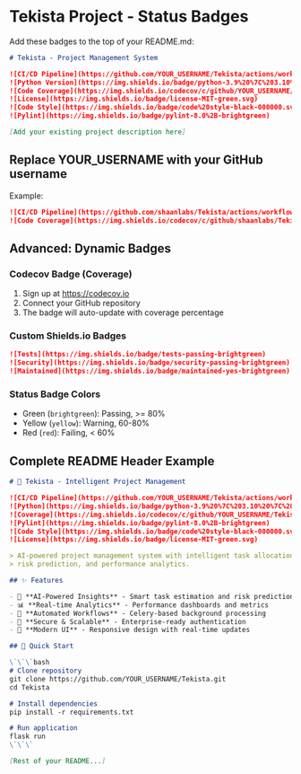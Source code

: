 # Tekista Project - Status Badges

Add these badges to the top of your README.md:

```markdown
# Tekista - Project Management System

![CI/CD Pipeline](https://github.com/YOUR_USERNAME/Tekista/actions/workflows/ci.yml/badge.svg)
![Python Version](https://img.shields.io/badge/python-3.9%20%7C%203.10%20%7C%203.11-blue)
![Code Coverage](https://img.shields.io/codecov/c/github/YOUR_USERNAME/Tekista)
![License](https://img.shields.io/badge/license-MIT-green.svg)
![Code Style](https://img.shields.io/badge/code%20style-black-000000.svg)
![Pylint](https://img.shields.io/badge/pylint-8.0%2B-brightgreen)

[Add your existing project description here]
```

## Replace YOUR_USERNAME with your GitHub username

Example:
```markdown
![CI/CD Pipeline](https://github.com/shaanlabs/Tekista/actions/workflows/ci.yml/badge.svg)
![Code Coverage](https://img.shields.io/codecov/c/github/shaanlabs/Tekista)
```

## Advanced: Dynamic Badges

### Codecov Badge (Coverage)
1. Sign up at https://codecov.io
2. Connect your GitHub repository
3. The badge will auto-update with coverage percentage

### Custom Shields.io Badges
```markdown
![Tests](https://img.shields.io/badge/tests-passing-brightgreen)
![Security](https://img.shields.io/badge/security-passing-brightgreen)
![Maintained](https://img.shields.io/badge/maintained-yes-brightgreen)
```

### Status Badge Colors
- Green (`brightgreen`): Passing, >= 80%
- Yellow (`yellow`): Warning, 60-80%
- Red (`red`): Failing, < 60%

## Complete README Header Example

```markdown
# 🚀 Tekista - Intelligent Project Management

![CI/CD Pipeline](https://github.com/YOUR_USERNAME/Tekista/actions/workflows/ci.yml/badge.svg)
![Python](https://img.shields.io/badge/python-3.9%20%7C%203.10%20%7C%203.11-blue)
![Coverage](https://img.shields.io/codecov/c/github/YOUR_USERNAME/Tekista)
![Pylint](https://img.shields.io/badge/pylint-8.0%2B-brightgreen)
![Code Style](https://img.shields.io/badge/code%20style-black-000000.svg)
![License](https://img.shields.io/badge/license-MIT-green.svg)

> AI-powered project management system with intelligent task allocation,
> risk prediction, and performance analytics.

## ✨ Features

- 🤖 **AI-Powered Insights** - Smart task estimation and risk prediction
- 📊 **Real-time Analytics** - Performance dashboards and metrics
- 🔄 **Automated Workflows** - Celery-based background processing
- 🔐 **Secure & Scalable** - Enterprise-ready authentication
- 📱 **Modern UI** - Responsive design with real-time updates

## 🚀 Quick Start

\`\`\`bash
# Clone repository
git clone https://github.com/YOUR_USERNAME/Tekista.git
cd Tekista

# Install dependencies
pip install -r requirements.txt

# Run application
flask run
\`\`\`

[Rest of your README...]
```
